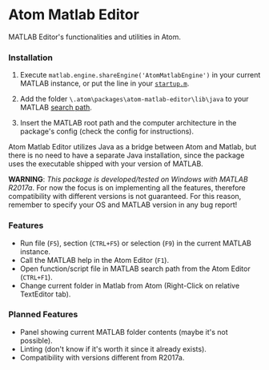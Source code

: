 # Atom Matlab Editor
MATLAB Editor's functionalities and utilities in Atom.

### Installation
1. Execute `matlab.engine.shareEngine('AtomMatlabEngine')` in your current MATLAB instance, or put the line in your [`startup.m`](https://mathworks.com/help/matlab/matlab_env/startup-options.html#brlkmbe-1).

2. Add the folder `\.atom\packages\atom-matlab-editor\lib\java` to your MATLAB [search path](https://mathworks.com/help/matlab/search-path.html).

3. Insert the MATLAB root path and the computer architecture in the package's config (check the config for instructions).

Atom Matlab Editor utilizes Java as a bridge between Atom and Matlab, but there is no need to have a separate Java installation, since the package uses the executable shipped with your version of MATLAB.

__WARNING__: _This package is developed/tested on Windows with MATLAB R2017a_.
For now the focus is on implementing all the features, therefore compatibility with different versions is not guaranteed. For this reason, remember to specify your OS and MATLAB version in any bug report!

### Features
- Run file (`F5`), section (`CTRL+F5`) or selection (`F9`) in the current MATLAB instance.
- Call the MATLAB help in the Atom Editor (`F1`).
- Open function/script file in MATLAB search path from the Atom Editor (`CTRL+F1`).
- Change current folder in Matlab from Atom (Right-Click on relative TextEditor tab).

### Planned Features
- Panel showing current MATLAB folder contents (maybe it's not possible).
- Linting (don't know if it's worth it since it already exists).
- Compatibility with versions different from R2017a.
